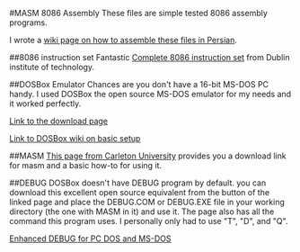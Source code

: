 #MASM 8086 Assembly
These files are simple tested 8086 assembly programs. 

I wrote a [wiki page on how to assemble these files in Persian](https://github.com/mohsend/Magnificent-University-Projects/wiki/assembly).

##8086 instruction set
Fantastic [Complete 8086 instruction set](http://www.electronics.dit.ie/staff/tscarff/8086_instruction_set/8086_instruction_set.html) from Dublin institute of technology.

##DOSBox Emulator
Chances are you don't have a 16-bit MS-DOS PC handy. I used DOSBox the open source MS-DOS emulator for my needs and it worked perfectly.

[Link to the download page](http://www.dosbox.com/download.php?main=1)

[Link to DOSBox wiki on basic setup](http://www.dosbox.com/wiki/Basic_Setup_and_Installation_of_DosBox)

##MASM
[This page from Carleton University](http://www.scs.carleton.ca/sivarama/asm_book_web/free_MASM.html) provides you a download link for masm and a basic how-to for using it.

##DEBUG
DOSBox doesn't have DEBUG program by default. you can download this excellent open source equivalent from the button of the linked page and place the DEBUG.COM or DEBUG.EXE file in your working directory (the one with MASM in it) and use it. 
The page also has all the command this program uses. I personally only had to use "T", "D", and "Q".

[Enhanced DEBUG for PC DOS and MS-DOS](https://sites.google.com/site/pcdosretro/enhdebug) 
